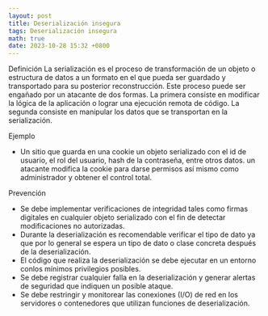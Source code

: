 ```yaml
---
layout: post
title: Deserialización insegura
tags: Deserialización insegura
math: true
date: 2023-10-28 15:32 +0800
---
```

Definición
La serialización es el proceso de transformación de un objeto o estructura de datos a un formato en el que pueda ser guardado y transportado para su posterior reconstrucción. Este proceso puede ser engañado por un atacante de dos formas. La primera consiste en modificar la lógica de la aplicación o lograr una ejecución remota de código. La segunda consiste en manipular los datos que se transportan en la serialización.

Ejemplo
- Un sitio que guarda en una cookie un objeto serializado con el id de usuario, el rol del usuario, hash de la contraseña, entre otros datos. un atacante modifica la cookie para darse permisos así mismo como administrador y obtener el control total.

Prevención
- Se debe implementar verificaciones de integridad tales como firmas digitales en cualquier objeto serializado con el fin de detectar modificaciones no autorizadas.
- Durante la deserialización es recomendable verificar el tipo de dato ya que por lo general se espera un tipo de dato o clase concreta después de la deserialización.
- El código que realiza la deserialización se debe ejecutar en un entorno conlos mínimos privilegios posibles.
- Se debe registrar cualquier falla en la deserialización y generar alertas de seguridad que indiquen un posible ataque.
- Se debe restringir y monitorear las conexiones (I/O) de red en los servidores o contenedores que utilizan funciones de deserialización.
